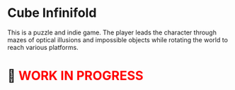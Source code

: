 # Cube Infinifold

This is a puzzle and indie game. The player leads the character through mazes of optical illusions and impossible objects while rotating the world to reach various platforms.

# 🚧 <span style="color: red;">WORK IN PROGRESS</span>

